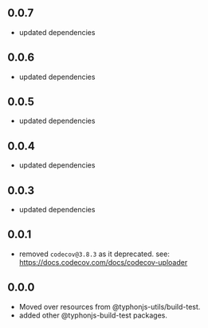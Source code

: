 ## 0.0.7
- updated dependencies

## 0.0.6
- updated dependencies

## 0.0.5
- updated dependencies
 
## 0.0.4
- updated dependencies

## 0.0.3
- updated dependencies

## 0.0.1
- removed `codecov@3.8.3` as it deprecated. see: https://docs.codecov.com/docs/codecov-uploader

## 0.0.0
- Moved over resources from @typhonjs-utils/build-test.
- added other @typhonjs-build-test packages.
